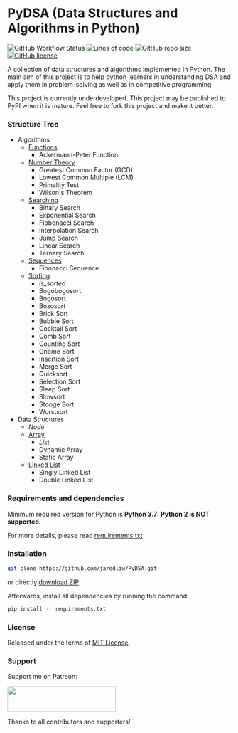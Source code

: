 # PyDSA (Data Structures and Algorithms in Python)
![GitHub Workflow Status](https://img.shields.io/github/workflow/status/jaredliw/PyDSA/CI)
![Lines of code](https://img.shields.io/tokei/lines/github/jaredliw/PyDSA)
![GitHub repo size](https://img.shields.io/github/repo-size/jaredliw/PyDSA)
[![GitHub license](https://img.shields.io/github/license/jaredliw/PyDSA)](https://github.com/jaredliw/PyDSA/blob/master/LICENSE)

A collection of data structures and algorithms implemented in Python. The main aim of this project is to help python learners in understanding DSA and apply them in problem-solving as well as in competitive programming.

This project is currently underdeveloped. This project may be published to PyPI when it is mature. Feel free to fork this project and make it better.

### Structure Tree
- Algorithms
    - [Functions](https://github.com/jaredliw/PyDSA/blob/master/pydsa/algorithms/functions.py)
        - Ackermann-Peter Function
    - [Number Theory](https://github.com/jaredliw/PyDSA/blob/master/pydsa/algorithms/number_theory.py)
        - Greatest Common Factor (GCD)
        - Lowest Common Multiple (LCM)
        - Primality Test 
        - Wilson's Theorem
    - [Searching](https://github.com/jaredliw/PyDSA/blob/master/pydsa/algorithms/searching.py)
        - Binary Search
        - Exponential Search
        - Fibbonacci Search
        - Interpolation Search
        - Jump Search
        - Linear Search
        - Ternary Search
    - [Sequences](https://github.com/jaredliw/PyDSA/blob/master/pydsa/algorithms/sequences.py)
        - Fibonacci Sequence
    - [Sorting](https://github.com/jaredliw/PyDSA/blob/master/pydsa/algorithms/sorting.py)
        - *is_sorted*
        - Bogobogosort
        - Bogosort
        - Bozosort
        - Brick Sort
        - Bubble Sort
        - Cocktail Sort
        - Comb Sort
        - Counting Sort
        - Gnome Sort
        - Insertion Sort
        - Merge Sort
        - Quicksort
        - Selection Sort
        - Sleep Sort
        - Slowsort
        - Stooge Sort
        - Worstsort
- Data Structures
    - *Node*
    - [Array](https://github.com/jaredliw/PyDSA/blob/master/pydsa/data_structures/array.py)
        - *List*
        - Dynamic Array
        - Static Array
    - [Linked List](https://github.com/jaredliw/PyDSA/blob/master/pydsa/data_structures/linked_list.py)
        - Singly Linked List
        - Double Linked List

### Requirements and dependencies
Minimum required version for Python is **Python 3.7**. **Python 2 is NOT supported**. 

For more details, please read [requirements.txt](https://github.com/jaredliw/PyDSA/blob/master/requirements.txt)

### Installation
```bash
git clone https://github.com/jaredliw/PyDSA.git
```
or directly [download ZIP](https://github.com/jaredliw/PyDSA/archive/master.zip).

Afterwards, install all dependencies by running the command:
```bash
pip install -r requirements.txt
```

### License
Released under the terms of [MIT License](https://github.com/jaredliw/PyDSA/blob/master/LICENSE).

### Support
Support me on Patreon:

[<img src="https://cloakandmeeple.files.wordpress.com/2017/06/become_a_patron_button3x.png?w=610" height="57.19" width="244">](https://patreon.com/jaredliw)

Thanks to all contributors and supporters!
